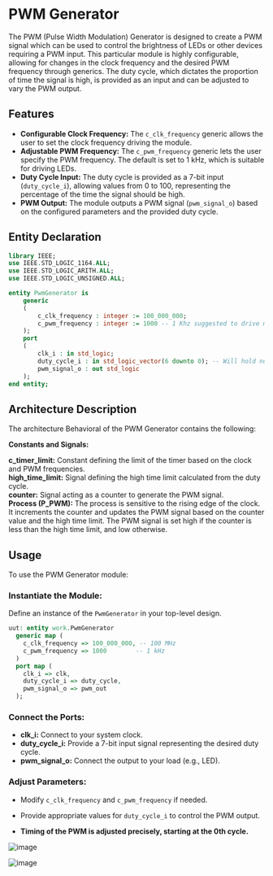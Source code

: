 # PWM Generator

The PWM (Pulse Width Modulation) Generator is designed to create a PWM signal which can be used to control the brightness of LEDs or other devices requiring a PWM input. This particular module is highly configurable, allowing for changes in the clock frequency and the desired PWM frequency through generics. The duty cycle, which dictates the proportion of time the signal is high, is provided as an input and can be adjusted to vary the PWM output.

## Features
- **Configurable Clock Frequency:** The `c_clk_frequency` generic allows the user to set the clock frequency driving the module.
- **Adjustable PWM Frequency:** The `c_pwm_frequency` generic lets the user specify the PWM frequency. The default is set to 1 kHz, which is suitable for driving LEDs.
- **Duty Cycle Input:** The duty cycle is provided as a 7-bit input (`duty_cycle_i`), allowing values from 0 to 100, representing the percentage of the time the signal should be high.
- **PWM Output:** The module outputs a PWM signal (`pwm_signal_o`) based on the configured parameters and the provided duty cycle.

## Entity Declaration
```vhdl
library IEEE;
use IEEE.STD_LOGIC_1164.ALL;
use IEEE.STD_LOGIC_ARITH.ALL;
use IEEE.STD_LOGIC_UNSIGNED.ALL;

entity PwmGenerator is
    generic 
    (
        c_clk_frequency : integer := 100_000_000;
        c_pwm_frequency : integer := 1000 -- 1 Khz suggested to drive most of the leds for health reasons.
    );
    port 
    (
        clk_i : in std_logic;
        duty_cycle_i : in std_logic_vector(6 downto 0); -- Will hold numbers up to 100
        pwm_signal_o : out std_logic
    );
end entity;
```
## Architecture Description
The architecture Behavioral of the PWM Generator contains the following:

**Constants and Signals:**

**c_timer_limit:** Constant defining the limit of the timer based on the clock and PWM frequencies.  
**high_time_limit:** Signal defining the high time limit calculated from the duty cycle.  
**counter:** Signal acting as a counter to generate the PWM signal.  
**Process (P_PWM):** The process is sensitive to the rising edge of the clock.
It increments the counter and updates the PWM signal based on the counter value and the high time limit.
The PWM signal is set high if the counter is less than the high time limit, and low otherwise.

## Usage
To use the PWM Generator module:

### Instantiate the Module:
Define an instance of the `PwmGenerator` in your top-level design.
```vhdl
uut: entity work.PwmGenerator
  generic map (
    c_clk_frequency => 100_000_000, -- 100 MHz
    c_pwm_frequency => 1000        -- 1 kHz
  )
  port map (
    clk_i => clk,
    duty_cycle_i => duty_cycle,
    pwm_signal_o => pwm_out
  );
```

### Connect the Ports:
- **clk_i:** Connect to your system clock.
- **duty_cycle_i:** Provide a 7-bit input signal representing the desired duty cycle.
- **pwm_signal_o:** Connect the output to your load (e.g., LED).

### Adjust Parameters:
- Modify `c_clk_frequency` and `c_pwm_frequency` if needed.
- Provide appropriate values for `duty_cycle_i` to control the PWM output.

- **Timing of the PWM is adjusted precisely, starting at the 0th cycle.**

![image](https://github.com/htmos6/PWM-Generator/assets/88316097/80666042-32de-4139-a6f5-67830c4a8976)

![image](https://github.com/htmos6/PWM-Generator/assets/88316097/5f591043-e0fe-4687-9469-4705d23fd39c)

